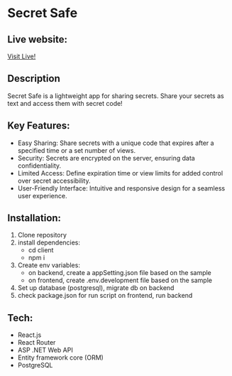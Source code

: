 # Secret Safe

## Live website:

[Visit Live!](https://klocijs.com/)

## Description

Secret Safe is a lightweight app for sharing secrets.
Share your secrets as text and access them with secret code!

## Key Features:

- Easy Sharing: Share secrets with a unique code that expires after a specified time or a set number of views.
- Security: Secrets are encrypted on the server, ensuring data confidentiality.
- Limited Access: Define expiration time or view limits for added control over secret accessibility.
- User-Friendly Interface: Intuitive and responsive design for a seamless user experience.

## Installation:

1. Clone repository
2. install dependencies:
   - cd client
   - npm i
3. Create env variables:
   - on backend, create a appSetting.json file based on the sample
   - on frontend, create .env.development file based on the sample
4. Set up database (postgresql), migrate db on backend
5. check package.json for run script on frontend, run backend

## Tech:

- React.js
- React Router
- ASP .NET Web API
- Entity framework core (ORM)
- PostgreSQL
